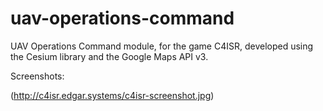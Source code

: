 # uav-operations-command

UAV Operations Command module, for the game C4ISR, developed using the Cesium library and the Google Maps API v3.

Screenshots:

(http://c4isr.edgar.systems/c4isr-screenshot.jpg)
